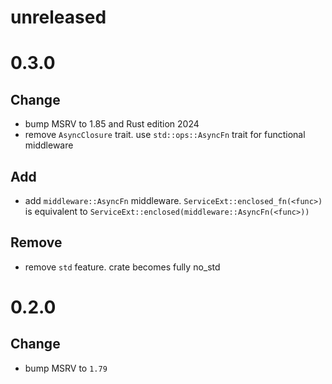 # unreleased

# 0.3.0
## Change
- bump MSRV to 1.85 and Rust edition 2024
- remove `AsyncClosure` trait. use `std::ops::AsyncFn` trait for functional middleware

## Add
- add `middleware::AsyncFn` middleware. `ServiceExt::enclosed_fn(<func>)` is equivalent to `ServiceExt::enclosed(middleware::AsyncFn(<func>))`

## Remove
- remove `std` feature. crate becomes fully no_std

# 0.2.0
## Change
- bump MSRV to `1.79`
